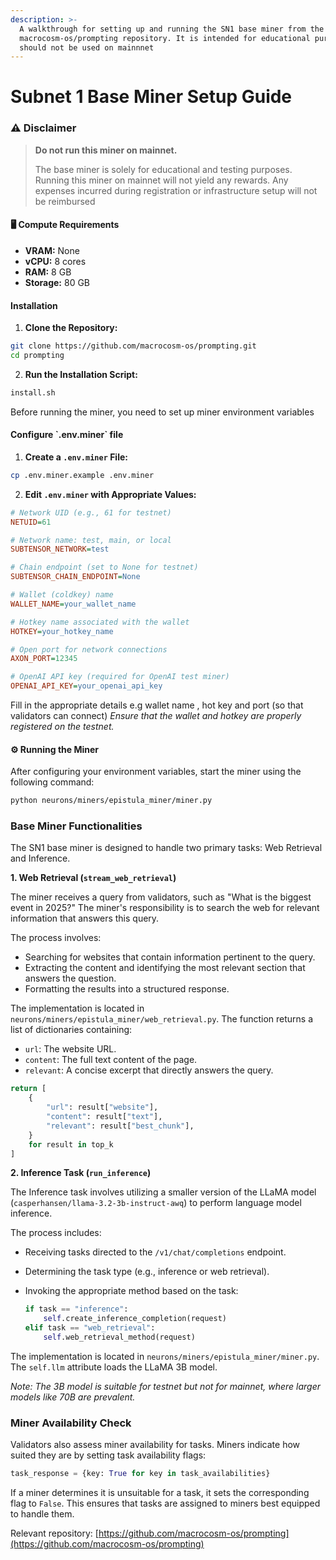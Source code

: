 ```yaml
---
description: >-
  A walkthrough for setting up and running the SN1 base miner from the
  macrocosm-os/prompting repository. It is intended for educational purposes and
  should not be used on mainnnet
---
```


# Subnet 1 Base Miner Setup Guide

### ⚠️ Disclaimer

> **Do not run this miner on mainnet.**
>
> The base miner is solely for educational and testing purposes. Running this miner on mainnet will not yield any rewards. Any expenses incurred during registration or infrastructure setup will not be reimbursed

#### 🖥️ Compute Requirements

* **VRAM:** None
* **vCPU:** 8 cores
* **RAM:** 8 GB
* **Storage:** 80 GB



#### Installation&#x20;

1. **Clone the Repository:**

```bash
git clone https://github.com/macrocosm-os/prompting.git
cd prompting
```



2. **Run the Installation Script:**

```bash
install.sh
```

Before running the miner, you need to set up miner environment variables



#### Configure \`.env.miner\` file&#x20;

1. **Create a `.env.miner` File:**

```bash
cp .env.miner.example .env.miner
```



2. **Edit `.env.miner` with Appropriate Values:**

```ini
# Network UID (e.g., 61 for testnet)
NETUID=61

# Network name: test, main, or local
SUBTENSOR_NETWORK=test

# Chain endpoint (set to None for testnet)
SUBTENSOR_CHAIN_ENDPOINT=None

# Wallet (coldkey) name
WALLET_NAME=your_wallet_name

# Hotkey name associated with the wallet
HOTKEY=your_hotkey_name

# Open port for network connections
AXON_PORT=12345

# OpenAI API key (required for OpenAI test miner)
OPENAI_API_KEY=your_openai_api_key
```

Fill in the appropriate details e.g wallet name , hot key and port (so that validators can connect) _Ensure that the wallet and hotkey are properly registered on the testnet._



#### ⚙️ Running the Miner

After configuring your environment variables, start the miner using the following command:​

```bash
python neurons/miners/epistula_miner/miner.py
```



### Base Miner Functionalities

The SN1 base miner is designed to handle two primary tasks: Web Retrieval and Inference.

**1. Web Retrieval (`stream_web_retrieval`)**

The miner receives a query from validators, such as "What is the biggest event in 2025?" The miner's responsibility is to search the web for relevant information that answers this query.​

The process involves:​

* Searching for websites that contain information pertinent to the query.
* Extracting the content and identifying the most relevant section that answers the question.
* Formatting the results into a structured response.​

The implementation is located in `neurons/miners/epistula_miner/web_retrieval.py`. The function returns a list of dictionaries containing:​

* `url`: The website URL.
* `content`: The full text content of the page.
* `relevant`: A concise excerpt that directly answers the query.​

```python
return [
    {
        "url": result["website"],
        "content": result["text"],
        "relevant": result["best_chunk"],
    }
    for result in top_k
]
```



**2. Inference Task (`run_inference`)**

The Inference task involves utilizing a smaller version of the LLaMA model (`casperhansen/llama-3.2-3b-instruct-awq`) to perform language model inference.​

The process includes:​

* Receiving tasks directed to the `/v1/chat/completions` endpoint.
* Determining the task type (e.g., inference or web retrieval).
*   Invoking the appropriate method based on the task:​

    ```python
    if task == "inference":
        self.create_inference_completion(request)
    elif task == "web_retrieval":
        self.web_retrieval_method(request)
    ```

The implementation is located in `neurons/miners/epistula_miner/miner.py`. The `self.llm` attribute loads the LLaMA 3B model.​

_Note: The 3B model is suitable for testnet but not for mainnet, where larger models like 70B are prevalent._



### Miner Availability Check

Validators also assess miner availability for tasks. Miners indicate how suited they are by setting task availability flags:​

```python
task_response = {key: True for key in task_availabilities}
```

If a miner determines it is unsuitable for a task, it sets the corresponding flag to `False`. This ensures that tasks are assigned to miners best equipped to handle them.



Relevant repository: [https://github.com/macrocosm-os/prompting](https://github.com/macrocosm-os/prompting)



